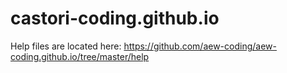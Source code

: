 # castori-coding.github.io

Help files are located here: https://github.com/aew-coding/aew-coding.github.io/tree/master/help
